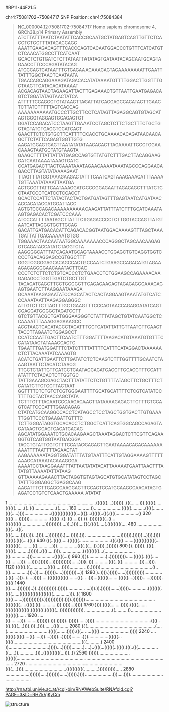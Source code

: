 
#RP11-44F21.5

chr4:75081702~75084717
SNP Position: chr4:75084384

>NC_000004.12:75081702-75084717 Homo sapiens chromosome 4, GRCh38.p14 Primary Assembly
ATCTTATTTAATCTAATATTCACCGCAATGCTATGAGTCAGTTGTTCTCACCTCTGCTTTATAGACCAGG
AAATTGAAGACAGTTTCACCCAGTCACAATGGACCCTGTTTCATCATGTCTCAACATGGCCTTCATCAAT
GCACTCTGTGATCTCTTATAATTATATAGTGATAATACAGCAATGCAGTAGAACCTTCCCAGATATACAG
ATGCCAGTCATAATTTGTGAGAAACAAACAGTAGAAAAAAAATTGAATTTATTTGGCTAACTCAATAATA
TGAACAGCAGGAAAGATAGACACATATAAAATGTTTTGGACTTGGTTTGCTAAGTTGATACAGATAAAAT
ACGACAGTAACTAGAAGATTACTTGAGAAACTGTTAATTGAATGAGACAGTCTGGATATAGTAACTATCA
ATTTTTCCAGGCTGTATAAGTTAGATTATCAGGAGCCACATACTTGAACTCTTATCTTTTTAGTCACCAG
AAAAAAAAAAATGCCCTTGCTTCCTCATAGTTAGAGGCAGTGTAGCATAGTGGGTAGGAGTGCAGACTGT
GGATCCAGACATCCTAAGTTGAAATCCTAGCTCTTCTGCTTTCTGCTGGTAGTATCTGAGGTCCATCACT
GAACTTCTCTGTGCTTCATTTTCCACCTGCAAAACACAGATAACAACAGCTTCTATTCAGAGTGGTTGTG
AAGATGGAGTGAGTTAATATATATAACACACTTAGAAAATTGCCTGGAACAAAGTAATGCTATGTAAGTA
GAAGCTTTTATTATTATGAGCCAGTGTTATGTCTTTGACTTACAGGAAGGATCAATAAAATAAAGTGATC
CCATGAGACTTACTCAAATAAATAGAACAAAATAAATAGCCCAGGAACAGACCTTAGTATATAAAAGAAT
TTAGTTTATGGTAAAGAAGACTATTTCAATCAGTAAAGAAACATTTAAAATGTTAAATATAAATTAATGA
ACTGGGTTATTCAATAAAGGATGCCGGGAGAATTAGACAGCTTTATCTCCTAATCCCTCATCCTCCACCT
GCACTCCATTCTATACTACTACTGATGATAGTTTGAGTAATCATGATAACACCACATACCATGGATTACC
AGTGTCCCAGACAAAAAAAAAACAAGATTATTTATCTTTGCATCAAATAAGTGAGACACTCGATCCCAAA
ATCCCATTTTAATAGCTTATTTCTGAGACCCCTCTTGGTACCAGTTATGTAATCATTAGGGTGCTTGCAG
GACATTGATGACACATTCAGACACGGTAATGGACAAAAGTTTAGCTAAATGATTATTGACAAAAATGTGG
TGGAAACTAACAATAATGGCAAAAAAACCCAGGGCTAGCAACAAGAGGTCAGATACCATATCTAGGTCTA
AAGGGGCATTTATCAGAATGCAGTAAAACCTGGAGCTGTCAGGTGGTCCCCTGACAGGAGCCGTGGCTTT
GGGTCGGGGAGCACAGCCACTGCCAATCTGAAGCCAGACATGTAGAAAGACAGGGGAACAAATACTTCAC
CCCTCTCTTCTCTGTCACCCTCTGAACCTCTGGAAGCCAGAAAACAAGAGAGCCTGGTTGATCTGCTTGT
TACAGATCAGCTTCCTGGGGGTTCAGAGAAGAGTAGAGAGGGAAAGAGAGTGAATCTTAAGGAATAAAGA
GCAAATAAGAGAATATCCAGCATACTCACTAGGAAGTAAATATGTCATCCCAAATAATTAAGAGGAGGGC
ATTGTCTTCTTAGTTTGCTGAAGTTTCCCAGTAACCAGAGGATATCAGTCGAGGATGGGGCTAGATCCTT
GTCTGTTACGCTGATGGGAAGGGTCTATTTATAGCTGTATCAATGGCTCCAAAATTTAAAGGAGAAAGCC
ACGTAACTCACATACCCTAGATTTGCTCATATTATTGTTAATCTTCAAGTTACCTTAGAATCTGGAGCCT
CCATCCAATTGACTTCAATCTTTGGATTTTAAGACATGTAAATGTGTTTCCATATAACTATAAAGCACTC
TGAATTTGATGGATTTCTATCTTTTATTTTCATTTCATAGGACTAAAAAACTCTTACAAATATCAAAGTG
ACATCTGATTGAATTCTTGATATCTCTCAAGTCTTTGGTTTTGCAATCTAAAGTAATTCTACATCTAACG
TTGCTCTATTGTTCATCCTCAATAGCAGATGACCTTGCACCTTTCCATTATATTTCTACACTCTTGGTGC
TATTGAAAGCGAGCTACTTTATATTCTCTGTTTTATAGCTTCTGCTTTCTCATATCTTCTGCTTACTAAT
GGTTTTCTCTGTCTCGTGGGAATTTTGCATGCATTTTCTCGTCATATCCTTTTGCTACTAACCAGCTATA
TCTTTGTTTACAATCCCAAGACAAGTTATAAAAGAGACTTCTTTGTCCAGTCATTCCCATTTGGACAGAG
CTATCATGCAAGGCCACCTCATAGCCTCCTAGCTGGTGACTTGTGAAATTGGTTCCCTGAAGATTGTTTC
TCTTGGGATAGGTGCACACCTCTGGCTCATTCAGTGGCAGCCAGAGTAGATAAGTGGAGTCACATGACAG
AGCATATGGAAATCTGCACAAGAAGCTAAATAGGACTCTTCGTTCAGAAGGTGTCAGTGGTAATGACGGA
TACCTGTATTGGTCTTTCCATACGAGAGTTGAATAAAACAGACAAAAAAAAATTTTAATTTTAGAACTAT
AAGAAAAAATAGGTGGATATTTATGTAATTTCATTGTAGGAAAAGTTTTTAAAGCATAAATACAAAGGGA
AAAATCCTAAGGAAATTTATTAATATATACATTAAAAATGAATTAACTTTATATGTTAAAATATTATAAG
GTTAAAAAGAAACTTACTAGGTGTAGTAGCATGTGCATATAGTCCTAGCTATTTGGGAGGCTGAGGCAAG
AAGATTTCTTGAGCCAAGGAGTTCCAGTCCATGCAAGGCAACATAGTGAGATCCTGTCTCAACTGAAAAA
ATATAT


1      .....................................................................(((((((....)))))))..(((.......))).((((((.....((((((.......((..(((.................((.......
160    ..........))......................((((((...........(((((........((((.....)))).....................((((((((((((((((...((((...((((((..(((.((((..................((
320    (((((....)))))))................((((((..((..(((....))).))..))))))((((..((...((((((((((...................))))))))))....))..))))....(((.(((((.....(.(((((((((....
480    ....................((((....(((.((((.......)))).)))...))))....))))))))).)....))))).)))............................))))))).))))))...)))).))))((((((.((((....(((.(
640    (((..(((((.....(((((((.........................(((.((((........((((((((((((((...(((((((((..........(((............)))................((((.((....)).))))..)))))))
800    ))..))))))..((((..((((((...........))))))..((((.....))))..................((((((((((...(........................(((..............))).................((((((...))
960    ))))..............)..))))))))))......((((((..((((.....(((........))).....)))).))))))...))))))))))))......))))..)))............((((..(((..............)))...)))).
1120   ((((((.((..............(((((.....))))).............)).)))))).........................................((..(((..............)))..)).....))))))).....)))))))))...))
1280   )..)))).))))))......))))))))))))..............(.(((....)))..).....))))).....(((((((((((((.......(((.....)))...(((((((........((((((....))))))......))))))).(((((
1440   (((......))))))))..))..))))))))))).))))))..................))).)).)))))).......))))))...............((((((((.((((......(((((((((((((((((((((.............)))..((
1600   (((((.......))))))))))))).)))))))))))).)))).)))))))).......................................................(((((((((.....(((((.(((.............))).)))))...)))))
1760   )))).(((((........))))).(((((.......(((((((((((((((.((((((((.(((((((...)))))))))))))))......................((..........))........................((((((((......
1920   ....(((........))).........)))))))).))).))))))..))))))......))))).............................................((((..(((.((((....)))).)))..)))).......((((.......
2080   (((......................................................(....(.................................(((((........))))).(((........(((((........................)))))
2240   ....((((((.(((((....(((.....)))....)))))...)))))).........)))................((((((...(((((......................................................(((...........)
2400   ))................................)))))....)))))).........)....)..((((...((((((..(((((.(((..(((................((.....))..............)))..(((((((((((...)))..))
2560   )))))).........................(((((((..........................................................................................................................
2720   ............................................................................((((....))))..................................(((((((((((...........))))))))))).....
2880   ...................))))))).....))))))))......)))))).))))......................))).....))))..............................................

http://rna.tbi.univie.ac.at//cgi-bin/RNAWebSuite/RNAfold.cgi?PAGE=3&ID=RHZkVjKyCm

![structure](https://github.com/user-attachments/assets/7627215c-bc4b-4ec3-9d28-07b5df7a10c0)



